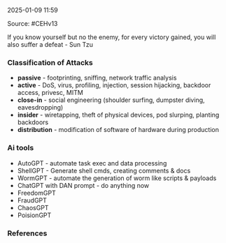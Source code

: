 
2025-01-09 11:59

Source: #CEHv13

If you know yourself but no the enemy, for every victory gained, you will also suffer a defeat - Sun Tzu

### Classification of Attacks

- **passive** - footprinting, sniffing, network traffic analysis
- **active** - DoS, virus, profiling, injection, session hijacking, backdoor access, privesc, MITM
- **close-in** - social engineering (shoulder surfing, dumpster diving, eavesdropping) 
- **insider** - wiretapping, theft of physical devices, pod slurping, planting backdoors
- **distribution** - modification of software of hardware during production 

### Ai tools

- AutoGPT - automate task exec and data processing 
- ShellGPT - Generate shell cmds, creating comments & docs 
- WormGPT - automate the generation of worm like scripts & payloads
- ChatGPT with DAN prompt - do anything now 
- FreedomGPT
- FraudGPT 
- ChaosGPT
- PoisionGPT


### References
